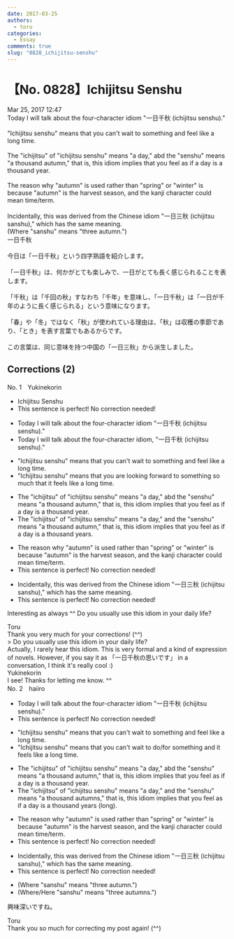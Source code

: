 ```yaml
---
date: 2017-03-25
authors:
  - toru
categories:
  - Essay
comments: true
slug: "0828_ichijitsu-senshu"
---
```


# 【No. 0828】Ichijitsu Senshu
<div class="date">Mar 25, 2017 12:47</div>
<div id="post"><div id="body_show_ori">
Today I will talk about the four-character idiom "一日千秋 (ichijitsu senshu)."<br/><br/>"Ichijitsu senshu" means that you can't wait to something and feel like a long time.<br/><br/>The "ichijitsu" of "ichijitsu senshu" means "a day," abd the "senshu" means "a thousand autumn," that is, this idiom implies that you feel as if a day is a thousand year.<br/><br/>The reason why "autumn" is used rather than "spring" or "winter" is because "autumn" is the harvest season, and the kanji character could mean time/term. <br/><br/>Incidentally, this was derived from the Chinese idiom "一日三秋 (ichijitsu sanshu)," which has the same meaning.<br/>(Where "sanshu" means "three autumn.")
</div></div>

<!-- more -->

<div id="post_ja"><div id="body_show_mo">
一日千秋<br/><br/>今日は「一日千秋」という四字熟語を紹介します。<br/><br/>「一日千秋」は、何かがとても楽しみで、一日がとても長く感じられることを表します。<br/><br/>「千秋」は「千回の秋」すなわち「千年」を意味し、「一日千秋」は「一日が千年のように長く感じられる」という意味になります。<br/><br/>「春」や「冬」ではなく「秋」が使われている理由は、「秋」は収穫の季節であり、「とき」を表す言葉でもあるからです。<br/><br/>この言葉は、同じ意味を持つ中国の「一日三秋」から派生しました。
</div></div>

## Corrections (2)
<div id="block"><div class="first_name"> No. 1　<span class="just_name">Yukinekorin</span></div><div id="block2">
<ul class="correction_field">
<li class="incorrect">Ichijitsu Senshu</li>
<li class="corrected perfect">This sentence is perfect! No correction needed!</li>
</ul>
<ul class="correction_field">
<li class="incorrect">Today I will talk about the four-character idiom "一日千秋 (ichijitsu senshu)."</li>
<li class="corrected correct">
Today I will talk about the four-character idiom<span class="f_blue">,</span> "一日千秋 (ichijitsu senshu)."
</li>
</ul>
<ul class="correction_field">
<li class="incorrect">"Ichijitsu senshu" means that you can't wait to something and feel like a long time.</li>
<li class="corrected correct">
"Ichijitsu senshu" means that <span class="f_blue">you are looking forward to something so much that it feels </span>like a long time.
</li>
</ul>
<ul class="correction_field">
<li class="incorrect">The "ichijitsu" of "ichijitsu senshu" means "a day," abd the "senshu" means "a thousand autumn," that is, this idiom implies that you feel as if a day is a thousand year.</li>
<li class="corrected correct">
The "ichijitsu" of "ichijitsu senshu" means "a day," <span class="f_blue">and</span> the "senshu" means "a thousand autumn," that is, this idiom implies that you feel as if a day is a thousand <span class="f_blue">years</span>.
</li>
</ul>
<ul class="correction_field">
<li class="incorrect">The reason why "autumn" is used rather than "spring" or "winter" is because "autumn" is the harvest season, and the kanji character could mean time/term.</li>
<li class="corrected perfect">This sentence is perfect! No correction needed!</li>
</ul>
<ul class="correction_field">
<li class="incorrect">Incidentally, this was derived from the Chinese idiom "一日三秋 (ichijitsu sanshu)," which has the same meaning.</li>
<li class="corrected perfect">This sentence is perfect! No correction needed!</li>
</ul>
<p class="comment_small">
 Interesting as always ^^ Do you usually use this idiom in your daily life?
</p>

</div><div class="name"><span class="just_name">Toru</span><br>
Thank you very much for your corrections! (^^)<br/>&gt; Do you usually use this idiom in your daily life?<br/>Actually, I rarely hear this idiom. This is very formal and a kind of expression of novels. However, if you say it as 「一日千秋の思いです」 in a conversation, I think it's really cool :)
</div>
<div class="name"><span class="just_name">Yukinekorin</span><br>
I see! Thanks for letting me know. ^^
</div>
</div>
<div id="block"><div class="first_name"> No. 2　<span class="just_name">haiiro</span></div><div id="block2">
<ul class="correction_field">
<li class="incorrect">Today I will talk about the four-character idiom "一日千秋 (ichijitsu senshu)."</li>
<li class="corrected perfect">This sentence is perfect! No correction needed!</li>
</ul>
<ul class="correction_field">
<li class="incorrect">"Ichijitsu senshu" means that you can't wait to something and feel like a long time.</li>
<li class="corrected correct">
"Ichijitsu senshu" means that you can't wait <span class="f_blue">to do/for</span> something and <span class="f_blue">it </span>feel<span class="f_blue">s</span> like a long time.
</li>
</ul>
<ul class="correction_field">
<li class="incorrect">The "ichijitsu" of "ichijitsu senshu" means "a day," abd the "senshu" means "a thousand autumn," that is, this idiom implies that you feel as if a day is a thousand year.</li>
<li class="corrected correct">
The "ichijitsu" of "ichijitsu senshu" means "a day," a<span class="f_blue">n</span>d the "senshu" means "a thousand autumn<span class="f_blue">s</span>," that is, this idiom implies that you feel as if a day is a thousand year<span class="f_blue">s (long)</span>.
</li>
</ul>
<ul class="correction_field">
<li class="incorrect">The reason why "autumn" is used rather than "spring" or "winter" is because "autumn" is the harvest season, and the kanji character could mean time/term.</li>
<li class="corrected perfect">This sentence is perfect! No correction needed!</li>
</ul>
<ul class="correction_field">
<li class="incorrect">Incidentally, this was derived from the Chinese idiom "一日三秋 (ichijitsu sanshu)," which has the same meaning.</li>
<li class="corrected perfect">This sentence is perfect! No correction needed!</li>
</ul>
<ul class="correction_field">
<li class="incorrect">(Where "sanshu" means "three autumn.")</li>
<li class="corrected correct">
(Where/<span class="f_blue">Here </span>"sanshu" means "three autumn<span class="f_blue">s</span>.")
</li>
</ul>
<p class="comment_small">
 興味深いですね。
</p>

</div><div class="name"><span class="just_name">Toru</span><br>
Thank you so much for correcting my post again! (^^)
</div>
</div>
